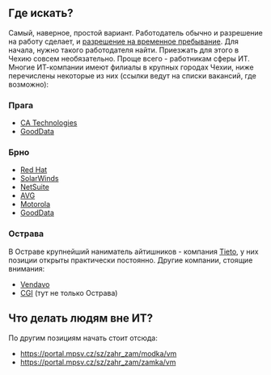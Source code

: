 ## Где искать?

Самый, наверное, простой вариант. Работодатель обычно и разрешение на работу
сделает, и [разрешение на временное пребывание](visa/dlouhodoby.md). Для
начала, нужно такого работодателя найти. Приезжать для этого в Чехию совсем
необязательно. Проще всего - работникам сферы ИТ. Многие ИТ-компании имеют
филиалы в крупных городах Чехии, ниже перечислены некоторые из них (ссылки
ведут на списки вакансий, где возможно):

### Прага
  * [CA Technologies](https://www.linkedin.com/company/1372/jobs/)
  * [GoodData](https://www.gooddata.com/company/careers-list)
  
### Брно

  * [Red Hat](https://jobs.redhat.com)
  * [SolarWinds](https://solarwinds.jobs/brno/none/cze/jobs/)
  * [NetSuite](http://www.netsuite.com/portal/career/openings-cz.shtml)
  * [AVG](https://careers.avg.com/our-vacancies/list/?keywords=&location[]=2&fulltime=1)
  * [Motorola](http://careers.motorolasolutions.com/moto.cfm?page=czech_EN)
  * [GoodData](https://www.gooddata.com/company/careers-list)

### Острава

В Остраве крупнейший наниматель айтишников - компания [Tieto](https://jobs.tieto.cz/), у них позиции открыты практически постоянно. Другие компании, стоящие внимания:

  * [Vendavo](http://vendavo.cz/kariera/)
  * [CGI](https://www.jobs.cz/prace/?company%5B0%5D=20519&lang=en) (тут не только Острава)

## Что делать людям вне ИТ?

По другим позициям начать стоит отсюда:

  * https://portal.mpsv.cz/sz/zahr_zam/modka/vm
  * https://portal.mpsv.cz/sz/zahr_zam/zamka/vm
